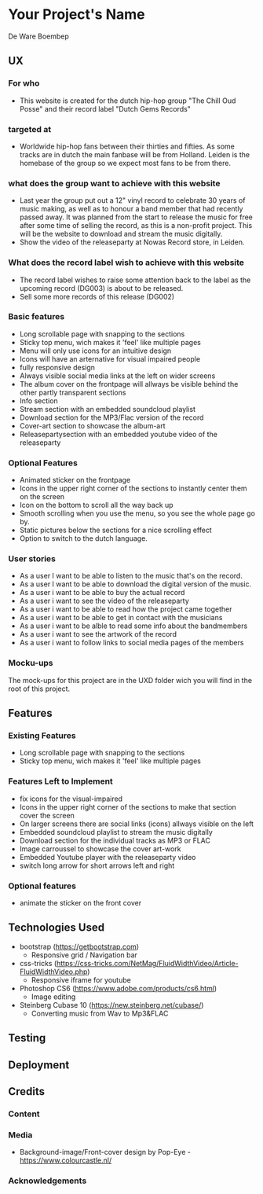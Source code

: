# Your Project's Name

De Ware Boembep
 
## UX

### For who 
- This website is created for the dutch hip-hop group "The Chill Oud Posse" and their record label "Dutch Gems Records"

### targeted at
- Worldwide hip-hop fans between their thirties and fifties. As some tracks are in dutch the main fanbase will be from Holland. Leiden is the homebase of the group so we expect most fans to be from there.

### what does the group want to achieve with this website
- Last year the group put out a 12" vinyl record to celebrate 30 years of music making, as well as to honour a band member that had recently passed away. It was planned from the start to release the music for free after some time of selling the record, as this is a non-profit project. This will be the website to download and stream the music digitally. 
- Show the video of the releaseparty at Nowas Record store, in Leiden.

### What does the record label wish to achieve with this website
- The record label wishes to raise some attention back to the label as the upcoming record (DG003) is about to be released. 
- Sell some more records of this release (DG002)

### Basic features
- Long scrollable page with snapping to the sections
- Sticky top menu, wich makes it 'feel' like multiple pages
- Menu will only use icons for an intuitive design
- Icons will have an arternative for visual impaired people
- fully responsive design
- Always visible social media links at the left on wider screens
- The album cover on the frontpage will allways be visible behind the other partly transparent sections
- Info section
- Stream section with an embedded soundcloud playlist
- Download section for the MP3/Flac version of the record
- Cover-art section to showcase the album-art
- Releasepartysection with an embedded youtube video of the releaseparty

### Optional Features
- Animated sticker on the frontpage
- Icons in the upper right corner of the sections to instantly center them on the screen
- Icon on the bottom to scroll all the way back up
- Smooth scrolling when you use the menu, so you see the whole page go by.
- Static pictures below the sections for a nice scrolling effect
- Option to switch to the dutch language.


### User stories

- As a user I want to be able to listen to the music that's on the record.
- As a user I want to be able to download the digital version of the music.
- As a user i want to be able to buy the actual record
- As a user i want to see the video of the releaseparty
- As a user i want to be able to read how the project came together
- As a user i want to be able to get in contact with the musicians
- As a user i want to be alble to read some info about the bandmembers
- As a user i want to see the artwork of the record
- As a user i want to follow links to social media pages of the members

### Mocku-ups
The mock-ups for this project are in the UXD folder wich you will find in the root of this project.

## Features

### Existing Features
- Long scrollable page with snapping to the sections
- Sticky top menu, wich makes it 'feel' like multiple pages

### Features Left to Implement
- fix icons for the visual-impaired
- Icons in the upper right corner of the sections to make that section cover the screen
- On larger screens there are social links (icons) allways visible on the left
- Embedded soundcloud playlist to stream the music digitally
- Download section for the individual tracks as MP3 or FLAC
- Image carroussel to showcase the cover art-work
- Embedded Youtube player with the releaseparty video
- switch long arrow for short arrows left and right

### Optional features
- animate the sticker on the front cover 

## Technologies Used
- bootstrap (https://getbootstrap.com)
    - Responsive grid / Navigation bar
- css-tricks (https://css-tricks.com/NetMag/FluidWidthVideo/Article-FluidWidthVideo.php)
    - Responsive iframe for youtube
- Photoshop CS6 (https://www.adobe.com/products/cs6.html)
    - Image editing 
- Steinberg Cubase 10 (https://new.steinberg.net/cubase/) 
    - Converting music from Wav to Mp3&FLAC


## Testing

## Deployment

## Credits

### Content

### Media
- Background-image/Front-cover design by Pop-Eye - https://www.colourcastle.nl/

### Acknowledgements
